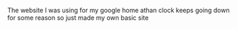 The website I was using for my google home athan clock keeps going down for some reason so just made my own basic site
